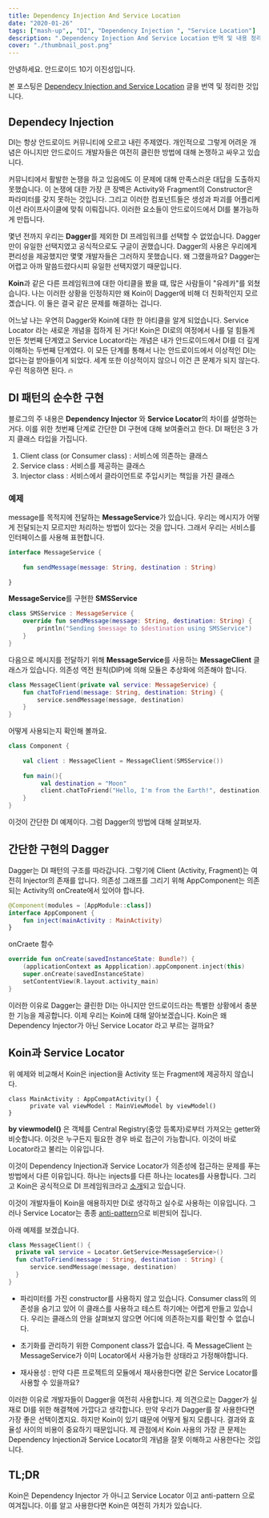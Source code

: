 ```yaml
---
title: Dependency Injection And Service Location
date: "2020-01-26"
tags: ["mash-up",, "DI", "Dependency Injection ", "Service Location"]
description: ".Dependency Injection And Service Location 번역 및 내용 정리 글"
cover: "./thumbnail_post.png"
---
```


안녕하세요. 안드로이드 10기 이진성입니다.

본 포스팅은 [Dependecy Injection and Service Location](https://medium.com/modulotech/dependency-injection-and-service-locator-6144ed55a8e) 글을 번역 및 정리한 것입니다. 

## Dependecy Injection

DI는 항상 안드로이드 커뮤니티에 오르고 내린 주제였다. 개인적으로 그렇게 어려운 개념은 아니지만 안드로이드 개발자들은 여전히 클린한 방법에 대해 논쟁하고 싸우고 있습니다.

 커뮤니티에서 활발한 논쟁을 하고 있음에도 이 문제에 대해 만족스러운 대답을 도출하지 못했습니다.  이 논쟁에 대한 가장 큰 장벽은 Activity와 Fragment의 Constructor은 파라미터를 갖지 못하는 것입니다. 그리고 이러한 컴포넌트들은 생성과 파괴를 어플리케이션 라이프사이클에 맞춰 이뤄집니다. 이러한 요소들이 안드로이드에서 DI를 불가능하게 만듭니다.

몇년 전까지 우리는 **Dagger**를 제외한 DI 프레임워크를 선택할 수 없었습니다. Dagger 만이 유일한 선택지였고 공식적으로도 구글이 권했습니다.  Dagger의 사용은 우리에게 편리성을 제공했지만 몇몇 개발자들은 그러하지 못했습니다. 왜 그랬을까요?  Dagger는 어렵고 아까 말씀드렸다시피 유일한 선택지였기 때문입니다.

**Koin**과 같은 다른 프레임워크에 대한 아티클을 봤을 떄, 많은 사람들이 "유레카"를 외쳤습니다. 나는 이러한 상황을 인정하지만 왜 Koin이 Dagger에 비해 더 친화적인지 모르곘습니다. 이 둘은 결국 같은 문제를 해결하는 겁니다.

어느날 나는 우연히 Dagger와 Koin에 대한 한 아티클을 알게 되었습니다.  Service Locator 라는 새로운 개념을 접하게 된 거다! Koin은 DI로의 여정에서 나를 덜 힘들게 만든 첫번째 단계였고 Service Locator라는 개념은 내가 안드로이드에서 DI를 더 깊게 이해하는 두번째 단계였다. 이 모든 단계를 통해서 나는 안드로이드에서 이상적인 DI는 없다는걸 받아들이게 되었다. 세계 또한 이상적이지 않으니 이건 큰 문제가 되지 않는다. 우린 적응하면 된다. 🔥


## DI 패턴의 순수한 구현

블로그의 주 내용은 **Dependency Injector** 와 **Service Locator**의 차이를 설명하는 거다. 이를 위한 첫번째 단계로 간단한 DI 구현에 대해 보여줄러고 한다. DI 패턴은 3 가지 클래스 타입을 가집니다.

1. Client class (or Consumer class) :  서비스에 의존하는 클래스
2. Service class : 서비스를 제공하는 클래스
3. Injector class : 서비스에서 클라이언트로 주입시키는 책임을 가진 클래스

### 예제

message를 목적지에 전달하는 **MessageService**가 있습니다. 우리는 메시지가 어떻게 전달되는지 모르지만 처리하는 방법이 있다는 것을 압니다. 그래서 우리는 서비스를 인터페이스를 사용해 표현합니다.

``` kotlin
interface MessageService {
  
    fun sendMessage(message: String, destination : String)
  
}
```

**MessageService**를 구현한 **SMSService**

```kotlin
class SMSService : MessageService {
    override fun sendMessage(message: String, destination: String) {
        println("Sending $message to $destination using SMSService")
    }
}
```

다음으로 메시지를 전달하기 위해 **MessageService**를 사용하는 **MessageClient** 클래스가 있습니다. 의존성 역전 원칙(DIP)에 의해 모듈은 추상화에 의존해야 합니다. 

``` kotlin
class MessageClient(private val service: MessageService) {
    fun chatToFriend(message: String, destination: String) {
        service.sendMessage(message, destination)
    }
}
```

어떻게 사용되는지 확인해 볼까요.

```kotlin
class Component {
  
    val client : MessageClient = MessageClient(SMSService()) 
  
    fun main(){
         val destination = "Moon"
         client.chatToFriend("Hello, I'm from the Earth!", destination)
    }
}
```

이것이 간단한 DI 예제이다. 그럼 Dagger의 방법에 대해 살펴보자.


## 간단한 구현의 Dagger

Dagger는 DI 패턴의 구조를 따라갑니다. 그렇기에 Client (Activity, Fragment)는 여전히 Injector의 존재를 압니다. 의존성 그래프를 그리기 위해 AppComponent는 의존되는 Activity의 onCreate에서 있어야 합니다.

```kotlin
@Component(modules = [AppModule::class])
interface AppComponent {
    fun inject(mainActivity : MainActivity)
}
```

onCraete 함수

```kotlin
override fun onCreate(savedInstanceState: Bundle?) {
    (applicationContext as Appplication).appComponent.inject(this)
    super.onCreate(savedInstanceState)
    setContentView(R.layout.activity_main)
}
```

이러한 이유로 Dagger는 클린한 DI는 아니지만 안드로이드라는 특별한 상황에서 충분한 기능을 제공합니다. 이제 우리는 Koin에 대해 알아보겠습니다. Koin은 왜 Dependency Injector가 아닌 Service Locator 라고 부르는 걸까요?

## Koin과 Service Locator 

위 예제와 비교해서 Koin은 injection을 Activity 또는 Fragment에 제공하지 않습니다.  

```koin
class MainActivity : AppCompatActivity() {
      private val viewModel : MainViewModel by viewModel()
}
```

**by viewmodel()** 은 객체를 Central Registry(중앙 등록자)로부터 가져오는 getter와 비슷합니다. 이것은 누구든지 필요한 경우 바로 접근이 가능합니다.  이것이 바로 Locator라고 불리는 이유입니다.

  이것이 Dependency Injection과 Service Locator가 의존성에 접근하는 문제를 푸는 방법에서 다른 이유입니다.  하나는 injects를 다른 하나는 locates를 사용합니다. 그리고 Koin은 공식적으로 DI 프레임워크라고 [소개](https://github.com/InsertKoinIO/koin)되고 있습니다.

  이것이 개발자들이 Koin을 애용하지만 DI로 생각하고 실수로 사용하는 이유입니다. 그러나 Service Locator는 종종 [anti-pattern](https://en.wikipedia.org/wiki/Service_locator_pattern#:~:text=The%20service%20locator%20pattern%20is,to%20perform%20a%20certain%20task.)으로 비판되어 집니다.

  아래 예제를 보겠습니다.

  ```kotlin
class MessageClient() {
    private val service = Locator.GetService<MessageService>()
    fun chatToFriend(message : String, destination : String) {
        service.sendMessage(message, destination)
    }
}
  ```

- 파리미터를 가진 constructor를 사용하지 않고 있습니다. Consumer class의 의존성을 숨기고 있어 이 클래스를 사용하고 테스트 하기에는 어렵게 만들고 있습니다. 우리는 클래스의 안을 살펴보지 않으면 어디에 의존하는지를 확인할 수 없습니다.

-  초기화를 관리하기 위한 Component class가 없습니다. 즉 MessageClient 는 MessageService가 이미 Locator에서 사용가능한 상태라고 가정해야합니다.

-  재사용성 : 만약 다른 프로젝트의 모듈에서 재사용한다면 같은 Service Locator를 사용할 수 있을까요?

이러한 이유로 개발자들이 Dagger을 여전히 사용합니다. 제 의견으로는 Dagger가 실재로 DI를 위한 해결책에 가깝다고 생각합니다. 만약 우리가 Dagger를 잘 사용한다면 가장 좋은 선택이곘지요. 하지만 Koin이 있기 떄문에 어떻게 될지 모릅니다.  결과와 효율성 사이의 비용이 중요하기 때문입니다. 제 관점에서 Koin 사용의 가장 큰 문제는 Dependency Injection과 Service Locator의 개념을 잘못 이해하고 사용한다는 것입니다. 

## TL;DR

Koin은 Dependency Injector 가 아니고 Service Locator 이고 anti-pattern 으로 여겨집니다. 이를 알고 사용한다면 Koin은 여전히 가치가 있습니다. 